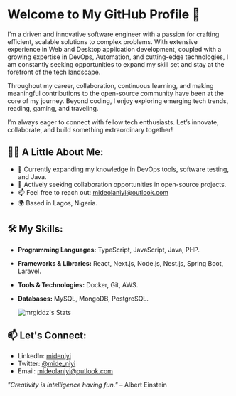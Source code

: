 # Welcome to My GitHub Profile 👋

I’m a driven and innovative software engineer with a passion for crafting efficient, scalable solutions to complex problems. With extensive experience in Web and Desktop application development, coupled with a growing expertise in DevOps, Automation, and cutting-edge technologies, I am constantly seeking opportunities to expand my skill set and stay at the forefront of the tech landscape.

Throughout my career, collaboration, continuous learning, and making meaningful contributions to the open-source community have been at the core of my journey. Beyond coding, I enjoy exploring emerging tech trends, reading, gaming, and traveling.

I’m always eager to connect with fellow tech enthusiasts. Let’s innovate, collaborate, and build something extraordinary together!

## 👨‍💻 A Little About Me:
- 🌱 Currently expanding my knowledge in DevOps tools, software testing, and Java.
- 👯 Actively seeking collaboration opportunities in open-source projects.
- 📫 Feel free to reach out: [mideolaniyi@outlook.com](mailto:mideolaniyi@outlook.com)
- 🌍 Based in Lagos, Nigeria.

## 🛠 My Skills:
- **Programming Languages:** TypeScript, JavaScript, Java, PHP.
- **Frameworks & Libraries:** React, Next.js, Node.js, Nest.js, Spring Boot, Laravel.
- **Tools & Technologies:** Docker, Git, AWS.
- **Databases:** MySQL, MongoDB, PostgreSQL.

  ![mrgiddz's Stats](https://github-readme-stats.vercel.app/api?username=mrgiddz&theme=vue-dark&show_icons=true&hide_border=true&count_private=true)

## 📫 Let's Connect:
- LinkedIn: [mideniyi](https://www.linkedin.com/in/mideniyi/)
- Twitter: [@mide_niyi](https://twitter.com/mide_niyi)
- Email: [mideolaniyi@outlook.com](mailto:mideolaniyi@outlook.com)

*"Creativity is intelligence having fun."* – Albert Einstein
